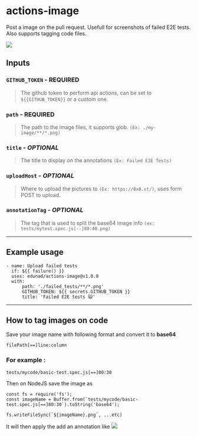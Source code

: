 # actions-image
Post a image on the pull request. Usefull for screenshots of failed E2E tests.
Also supports tagging code files.

![](https://i.rawr.dev/y8qLStSmHo.png)

## Inputs
### `GITHUB_TOKEN` - **REQUIRED**
> The github token to perform api actions, can be set to `${{GITHUB_TOKEN}}` or a custom one.

### `path` - **REQUIRED**
> The path to the image files, it supports glob. `(Ex: ./my-image/**/*.png)`

### `title` - *OPTIONAL*
> The title to display on the annotations `(Ex: Failed E2E Tests)`

### `uploadHost` - *OPTIONAL*
> Where to upload the pictures to `(Ex: https://0x0.st/)`, uses form POST to upload.

### `annotationTag` - *OPTIONAL*
> The tag that is used to split the base64 image info `(ex: tests/mytest.spec.js[--]80:40.png)`

----

## Example usage
```
- name: Upload failed tests
  if: ${{ failure() }}
  uses: edunad/actions-image@v1.0.0
  with:
      path: './failed_tests/**/*.png'
      GITHUB_TOKEN: ${{ secrets.GITHUB_TOKEN }}
      title: 'Failed E2E tests 🙀'
```
 
--------

## How to tag images on code
Save your image name with following format and convert it to **base64**
```
filePath[==]line:column
```

### For example :
```
tests/mycode/basic-test.spec.js[==]80:30
```
Then on NodeJS save the image as
```
const fs = require('fs');
const imageName = Buffer.from(`tests/mycode/basic-test.spec.js[==]80:30`).toString('base64');

fs.writeFileSync(`${imageName}.png`, ...etc)
```

It will then apply the add an annotation like
![](https://i.rawr.dev/hFBx1uRdRI.png)
